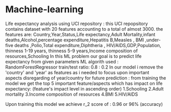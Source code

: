 # Machine-learning
Life expectancy analysis using UCI repository :
this UCI repopsitory contains dataset with 20 features accounting to a total of almost 3000.
the features are:
Country,Year,Status,Life expectancy,Adult Mortality,infant deaths,Alcohol,percentage expenditure,Hepatitis B,Measles , BMI ,under-five deaths ,Polio,Total expenditure,Diphtheria , HIV/AIDS,GDP,Population, thinness  1-19 years, thinness 5-9 years,Income composition of resources,Schooling
In this ML problem our goal is to predict life expectancy from given parameters
ML algorith used : RandomForestRegressor
train/test ratio: 0.8 : 0.2
In our model i remove the 'country' and 'year' as features as i needed to focus upon important aspects disregarding of year/country for future prediction :
from training the model we get the top 5 important feature/aspects which has impact on life expectancy:
(feature's impact level in ascending order)
1.Schooling
2.Adult mortality
3.Income composition of resources
4.BMI
5.HIV/AIDS

Upon training this model we achieve r_2 score of : 0.96 or 96% (accuracy) 
